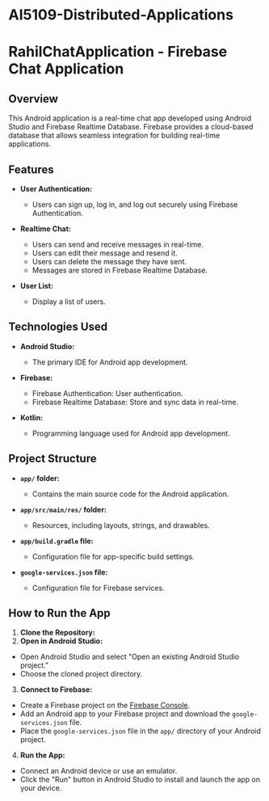 # AI5109-Distributed-Applications

# RahilChatApplication - Firebase Chat Application

## Overview

This Android application is a real-time chat app developed using Android Studio and Firebase Realtime Database. Firebase provides a cloud-based database that allows seamless integration for building real-time applications.

## Features

- **User Authentication:**
  - Users can sign up, log in, and log out securely using Firebase Authentication.
  
- **Realtime Chat:**
  - Users can send and receive messages in real-time.
  - Users can edit their message and resend it.
  - Users can delete the message they have sent.
  - Messages are stored in Firebase Realtime Database.

- **User List:**
  - Display a list of users.

## Technologies Used

- **Android Studio:**
  - The primary IDE for Android app development.

- **Firebase:**
  - Firebase Authentication: User authentication.
  - Firebase Realtime Database: Store and sync data in real-time.

- **Kotlin:**
  - Programming language used for Android app development.

## Project Structure

- **`app/` folder:**
  - Contains the main source code for the Android application.

- **`app/src/main/res/` folder:**
  - Resources, including layouts, strings, and drawables.

- **`app/build.gradle` file:**
  - Configuration file for app-specific build settings.

- **`google-services.json` file:**
  - Configuration file for Firebase services.

## How to Run the App

1. **Clone the Repository:**
2. **Open in Android Studio:**
- Open Android Studio and select "Open an existing Android Studio project."
- Choose the cloned project directory.

3. **Connect to Firebase:**
- Create a Firebase project on the [Firebase Console](https://console.firebase.google.com/).
- Add an Android app to your Firebase project and download the `google-services.json` file.
- Place the `google-services.json` file in the `app/` directory of your Android project.

4. **Run the App:**
- Connect an Android device or use an emulator.
- Click the "Run" button in Android Studio to install and launch the app on your device.
